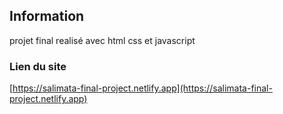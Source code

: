 ## Information

projet final realisé avec html css et javascript



### Lien du site 

[https://salimata-final-project.netlify.app](https://salimata-final-project.netlify.app)


